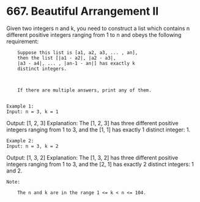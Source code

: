 # 667. Beautiful Arrangement II

Given two integers n and k, you need to construct a list which
        contains n different positive integers ranging from 1 to
        n and obeys the following requirement: 

        Suppose this list is [a1, a2, a3, ... , an],
        then the list [|a1 - a2|, |a2 - a3|,
        |a3 - a4|, ... , |an-1 - an|] has exactly k
        distinct integers.
    

    
        If there are multiple answers, print any of them.
    

    Example 1:
    Input: n = 3, k = 1
Output: [1, 2, 3]
Explanation: The [1, 2, 3] has three different positive integers ranging from 1 to 3, and the [1, 1] has exactly 1 distinct integer: 1.

    

    Example 2:
    Input: n = 3, k = 2
Output: [1, 3, 2]
Explanation: The [1, 3, 2] has three different positive integers ranging from 1 to 3, and the [2, 1] has exactly 2 distinct integers: 1 and 2.

    

    Note:
    
        The n and k are in the range 1 <= k < n <= 104.